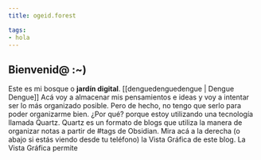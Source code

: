 ```yaml
---
title: ogeid.forest

tags:
- hola
---
```


## Bienvenid@  :~)
Este es mi bosque o **jardín digital**. [[denguedenguedengue | Dengue Dengue]] Acá voy a almacenar mis pensamientos e ideas y voy a intentar ser lo más organizado posible. Pero de hecho, no tengo que serlo para poder organizarme bien. ¿Por qué? porque estoy utilizando una tecnología llamada Quartz. Quartz es un formato de blogs que utiliza la manera de organizar notas a partir de #tags de Obsidian. Mira acá a la derecha (o abajo si estás viendo desde tu teléfono) la Vista Gráfica de este blog. La Vista Gráfica permite